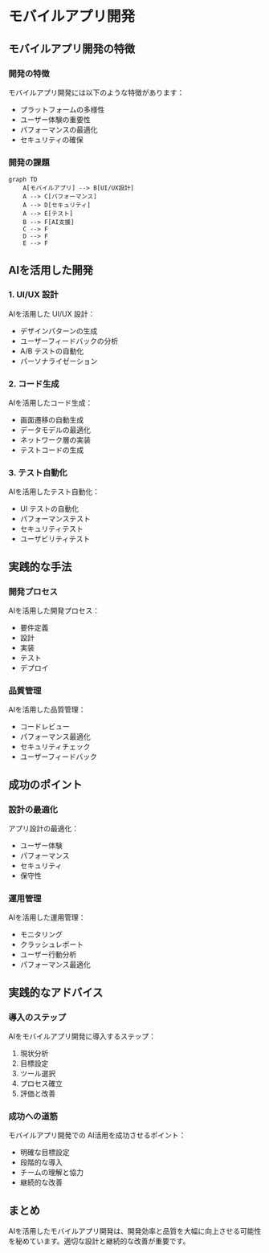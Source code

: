 # モバイルアプリ開発

## モバイルアプリ開発の特徴

### 開発の特徴

モバイルアプリ開発には以下のような特徴があります：

- プラットフォームの多様性
- ユーザー体験の重要性
- パフォーマンスの最適化
- セキュリティの確保

### 開発の課題

```mermaid
graph TD
    A[モバイルアプリ] --> B[UI/UX設計]
    A --> C[パフォーマンス]
    A --> D[セキュリティ]
    A --> E[テスト]
    B --> F[AI支援]
    C --> F
    D --> F
    E --> F
```

## AIを活用した開発

### 1. UI/UX 設計

AIを活用した UI/UX 設計：

- デザインパターンの生成
- ユーザーフィードバックの分析
- A/B テストの自動化
- パーソナライゼーション

### 2. コード生成

AIを活用したコード生成：

- 画面遷移の自動生成
- データモデルの最適化
- ネットワーク層の実装
- テストコードの生成

### 3. テスト自動化

AIを活用したテスト自動化：

- UI テストの自動化
- パフォーマンステスト
- セキュリティテスト
- ユーザビリティテスト

## 実践的な手法

### 開発プロセス

AIを活用した開発プロセス：

- 要件定義
- 設計
- 実装
- テスト
- デプロイ

### 品質管理

AIを活用した品質管理：

- コードレビュー
- パフォーマンス最適化
- セキュリティチェック
- ユーザーフィードバック

## 成功のポイント

### 設計の最適化

アプリ設計の最適化：

- ユーザー体験
- パフォーマンス
- セキュリティ
- 保守性

### 運用管理

AIを活用した運用管理：

- モニタリング
- クラッシュレポート
- ユーザー行動分析
- パフォーマンス最適化

## 実践的なアドバイス

### 導入のステップ

AIをモバイルアプリ開発に導入するステップ：

1. 現状分析
2. 目標設定
3. ツール選択
4. プロセス確立
5. 評価と改善

### 成功への道筋

モバイルアプリ開発での AI活用を成功させるポイント：

- 明確な目標設定
- 段階的な導入
- チームの理解と協力
- 継続的な改善

## まとめ

AIを活用したモバイルアプリ開発は、開発効率と品質を大幅に向上させる可能性を秘めています。適切な設計と継続的な改善が重要です。
